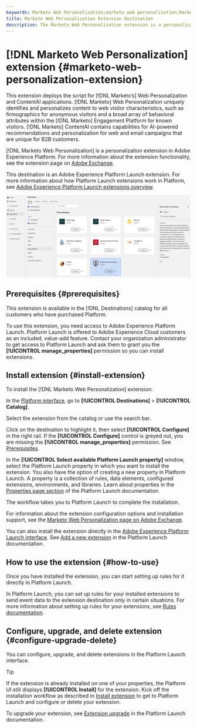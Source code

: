 ```yaml
---
keywords: Marketo Web Personalization;marketo web personalization;Marketo Web Personalization extension;marketo web personalization extension;marketo;Marketo
title: Marketo Web Personalization Extension Destination
description: The Marketo Web Personalization extension is a personalization destination in Adobe Experience Platform. For more information about the extension functionality, see the extension page on Adobe Exchange.
---
```


# [!DNL Marketo Web Personalization] extension {#marketo-web-personalization-extension}

This extension deploys the script for [!DNL Marketo’s] Web Personalization and ContentAI applications. [!DNL Marketo] Web Personalization uniquely identifies and personalizes content to web visitor characteristics, such as firmographics for anonymous visitors and a broad array of behavioral attributes within the [!DNL Marketo] Engagement Platform for known visitors. [!DNL Marketo] ContentAI contains capabilities for AI-powered recommendations and personalization for web and email campaigns that are unique for B2B customers.

[!DNL Marketo Web Personalization] is a personalization extension in Adobe Experience Platform. For more information about the extension functionality, see the extension page on [Adobe Exchange](https://exchange.adobe.com/experiencecloud.details.101232.marketo-web-personalization.html).

This destination is an Adobe Experience Platform Launch extension. For more information about how Platform Launch extensions work in Platform, see [Adobe Experience Platform Launch extensions overview](../launch-extensions/overview.md).

![Marketo Web Personalization Extension](../../assets/catalog/personalization/marketo-web-personalization/catalog.png)

## Prerequisites {#prerequisites}

This extension is available in the [!DNL Destinations] catalog for all customers who have purchased Platform.

To use this extension, you need access to Adobe Experience Platform Launch. Platform Launch is offered to Adobe Experience Cloud customers as an included, value-add feature. Contact your organization administrator to get access to Platform Launch and ask them to grant you the **[!UICONTROL manage_properties]** permission so you can install extensions.

## Install extension {#install-extension}

To install the [!DNL Marketo Web Personalization] extension:

In the [Platform interface](http://platform.adobe.com/), go to **[!UICONTROL Destinations]** > **[!UICONTROL Catalog]**.

Select the extension from the catalog or use the search bar.

Click on the destination to highlight it, then select **[!UICONTROL Configure]** in the right rail. If the **[!UICONTROL Configure]** control is greyed out, you are missing the **[!UICONTROL manage_properties]** permission. See [Prerequisites](#prerequisites).

In the **[!UICONTROL Select available Platform Launch property]** window, select the Platform Launch property in which you want to install the extension. You also have the option of creating a new property in Platform Launch. A property is a collection of rules, data elements, configured extensions, environments, and libraries. Learn about properties in the [Properties page section](https://experienceleague.adobe.com/docs/launch/using/reference/admin/companies-and-properties.html#properties-page) of the Platform Launch documentation.

The workflow takes you to Platform Launch to complete the installation.

For information about the extension configuration options and installation support, see the [Marketo Web Personalization page on Adobe Exchange](https://exchange.adobe.com/experiencecloud.details.101232.marketo-web-personalization.html).

You can also install the extension directly in the [Adobe Experience Platform Launch interface](https://launch.adobe.com/). See [Add a new extension](https://experienceleague.adobe.com/docs/launch/using/reference/manage-resources/extensions/overview.html?lang=en#add-a-new-extension) in the Platform Launch documentation.

## How to use the extension {#how-to-use}

Once you have installed the extension, you can start setting up rules for it directly in Platform Launch.

In Platform Launch, you can set up rules for your installed extensions to send event data to the extension destination only in certain situations. For more information about setting up rules for your extensions, see [Rules documentation](https://experienceleague.adobe.com/docs/launch/using/reference/manage-resources/rules.html).

## Configure, upgrade, and delete extension {#configure-upgrade-delete}

You can configure, upgrade, and delete extensions in the Platform Launch interface.

>[!TIP]
>
>If the extension is already installed on one of your properties, the Platform UI still displays **[!UICONTROL Install]** for the extension. Kick off the installation workflow as described in [Install extension](#install-extension) to get to Platform Launch and configure or delete your extension.

To upgrade your extension, see [Extension upgrade](https://experienceleague.adobe.com/docs/launch/using/reference/manage-resources/extensions/extension-upgrade.html) in the Platform Launch documentation.